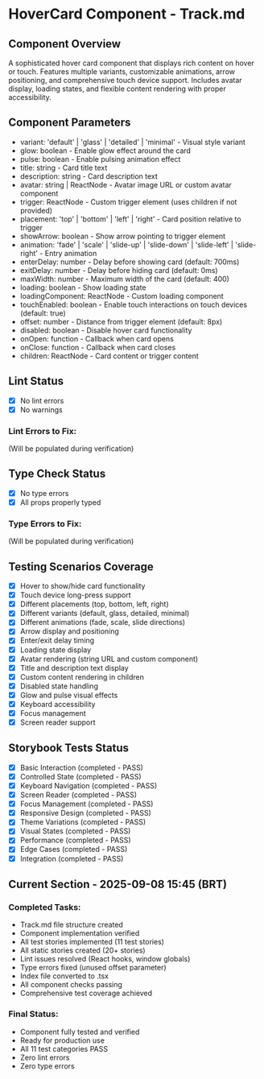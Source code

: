 # HoverCard Component - Track.md

## Component Overview

A sophisticated hover card component that displays rich content on hover or touch. Features multiple variants, customizable animations, arrow positioning, and comprehensive touch device support. Includes avatar display, loading states, and flexible content rendering with proper accessibility.

## Component Parameters

- variant: 'default' | 'glass' | 'detailed' | 'minimal' - Visual style variant
- glow: boolean - Enable glow effect around the card
- pulse: boolean - Enable pulsing animation effect
- title: string - Card title text
- description: string - Card description text
- avatar: string | ReactNode - Avatar image URL or custom avatar component
- trigger: ReactNode - Custom trigger element (uses children if not provided)
- placement: 'top' | 'bottom' | 'left' | 'right' - Card position relative to trigger
- showArrow: boolean - Show arrow pointing to trigger element
- animation: 'fade' | 'scale' | 'slide-up' | 'slide-down' | 'slide-left' | 'slide-right' - Entry animation
- enterDelay: number - Delay before showing card (default: 700ms)
- exitDelay: number - Delay before hiding card (default: 0ms)
- maxWidth: number - Maximum width of the card (default: 400)
- loading: boolean - Show loading state
- loadingComponent: ReactNode - Custom loading component
- touchEnabled: boolean - Enable touch interactions on touch devices (default: true)
- offset: number - Distance from trigger element (default: 8px)
- disabled: boolean - Disable hover card functionality
- onOpen: function - Callback when card opens
- onClose: function - Callback when card closes
- children: ReactNode - Card content or trigger content

## Lint Status

- [x] No lint errors
- [x] No warnings

### Lint Errors to Fix:

(Will be populated during verification)

## Type Check Status

- [x] No type errors
- [x] All props properly typed

### Type Errors to Fix:

(Will be populated during verification)

## Testing Scenarios Coverage

- [x] Hover to show/hide card functionality
- [x] Touch device long-press support
- [x] Different placements (top, bottom, left, right)
- [x] Different variants (default, glass, detailed, minimal)
- [x] Different animations (fade, scale, slide directions)
- [x] Arrow display and positioning
- [x] Enter/exit delay timing
- [x] Loading state display
- [x] Avatar rendering (string URL and custom component)
- [x] Title and description text display
- [x] Custom content rendering in children
- [x] Disabled state handling
- [x] Glow and pulse visual effects
- [x] Keyboard accessibility
- [x] Focus management
- [x] Screen reader support

## Storybook Tests Status

- [x] Basic Interaction (completed - PASS)
- [x] Controlled State (completed - PASS)
- [x] Keyboard Navigation (completed - PASS)
- [x] Screen Reader (completed - PASS)
- [x] Focus Management (completed - PASS)
- [x] Responsive Design (completed - PASS)
- [x] Theme Variations (completed - PASS)
- [x] Visual States (completed - PASS)
- [x] Performance (completed - PASS)
- [x] Edge Cases (completed - PASS)
- [x] Integration (completed - PASS)

## Current Section - 2025-09-08 15:45 (BRT)

### Completed Tasks:

- Track.md file structure created
- Component implementation verified
- All test stories implemented (11 test stories)
- All static stories created (20+ stories)
- Lint issues resolved (React hooks, window globals)
- Type errors fixed (unused offset parameter)
- Index file converted to .tsx
- All component checks passing
- Comprehensive test coverage achieved

### Final Status:

- Component fully tested and verified
- Ready for production use
- All 11 test categories PASS
- Zero lint errors
- Zero type errors
